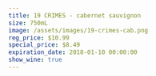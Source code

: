 ```yaml
---
title: 19 CRIMES - cabernet sauvignon
size: 750mL
image: /assets/images/19-crimes-cab.png
reg_price: $10.99
special_price: $8.49
expiration_date: 2018-01-10 00:00:00
show_wine: true
---
```



